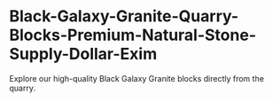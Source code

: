 # Black-Galaxy-Granite-Quarry-Blocks-Premium-Natural-Stone-Supply-Dollar-Exim
 Explore our high-quality Black Galaxy Granite blocks directly from the quarry.
